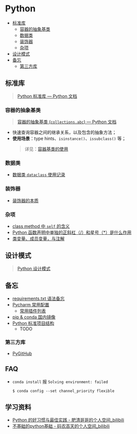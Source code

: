 Python
===
<!--info
toc_id: python
-->

<!-- TOC -->
- [标准库](#标准库)
    - [容器的抽象基类](#容器的抽象基类)
    - [数据类](#数据类)
    - [装饰器](#装饰器)
    - [杂项](#杂项)
- [设计模式](#设计模式)
- [备忘](#备忘)
    - [第三方库](#第三方库)
<!-- TOC -->

## 标准库
> [Python 标准库 — Python 文档](https://docs.python.org/zh-cn/3/library/index.html)

### 容器的抽象基类
> [容器的抽象基类 (`collections.abc`) — Python 文档](https://docs.python.org/zh-cn/3/library/collections.abc.html#collections-abstract-base-classes)  

- 快速查询容器之间的继承关系，以及包含的抽象方法；
- **使用场景**：type hints、`isinstance()`、`issubclass()` 等；
    > 详见：[容器基类的使用](./_archives/2022/08/Python容器基类的使用.md)

### 数据类
- [数据类 `dataclass` 使用记录](./_archives/2022/09/python-dataclass使用记录.md)

### 装饰器
- [装饰器的本质](./_archives/2022/05/python装饰器的本质.md)

### 杂项
- [class method 中 `self` 的含义](./_archives/2022/06/python类方法中self的含义.md)
- [Python 函数声明中单独的正斜杠（/）和星号（*）是什么作用](./_archives/2022/07/python函数声明中单独的正斜杠和星号是什么意思.md)
- [类变量、成员变量，与注解](./_archives/2022/07/python类变量和成员变量的最佳实践)


## 设计模式
> [Python 设计模式](_archives/2022/09/设计模式.md)

## 备忘
- [requirements.txt 语法备忘](./_archives/2022/09/python-requirements语法.md)
- [Pycharm 常用配置](./_archives/2022/07/PyCharm常用配置.md)
    - [常用插件列表](./_archives/2022/07/PyCharm常用配置.md#常用插件)
- [pip & conda 国内镜像](./_archives/2022/06/python国内镜像源.md)
- [Python 标准项目结构]()
    - TODO

### 第三方库

- [PyGitHub](./_archives/2022/10/PyGithubExample.ipynb)

<!-- omit in toc -->
## FAQ

- `conda install` 报 `Solving environment: failed`
    ```shell
    $ conda config --set channel_priority flexible
    ```

<!-- omit in toc -->
## 学习资料
- [Python 的好习惯与最佳实践 - 肥清哥哥的个人空间_bilibili](https://space.bilibili.com/374243420/channel/collectiondetail?sid=422655)
- [不基础的python基础 - 码农高天的个人空间_bilibili](https://space.bilibili.com/245645656/channel/collectiondetail?sid=346060)